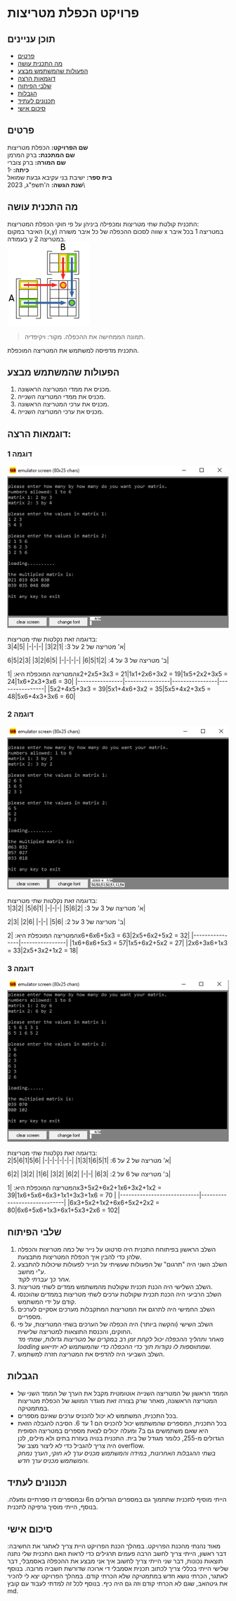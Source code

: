 # פרויקט הכפלת מטריצות #

## תוכן עניינים
* [פרטים](#פרטים)
* [מה התכנית עושה](#מה-התכנית-עושה)
* [הפעולות שהמשתמש מבצע](#הפעולות-שהמשתמש-מבצע)
* [דוגמאות הרצה](#דוגמאות-הרצה)
* [שלבי הפיתוח](#שלבי-הפיתוח)
* [הגבלות](#הגבלות)
* [תכנונים לעתיד](#תכנונים-לעתיד)
* [סיכום אישי](#סיכום-אישי)

## פרטים

**שם הפרויקט:** הכפלת מטריצות\
**שם המתכנת:** ברק המרמן\
**שם המורה:** ברק צוברי\
**כיתה:** י1\
**בית ספר:** ישיבת בני עקיבא גבעת שמואל\
**שנת הגשה:** ה'תשפ"ג, 2023\

## מה התכנית עושה

התכנית קולטת שתי מטריצות ומכפילה ביניהן על פי חוקי הכפלת המטריצות:\
האיבר במקום (x,y) שווה לסכום ההכפלה של כל איבר משורה x במטריצה 1 בכל איבר בעמודה y במטריצה 2.\
![](https://github.com/baraksu/MatricsOperation/blob/main/images/%D7%94%D7%A1%D7%91%D7%A8%20%D7%94%D7%9B%D7%A4%D7%9C%D7%AA%20%D7%9E%D7%98%D7%A8%D7%99%D7%A6%D7%95%D7%AA.png?raw=true)
>תמונה הממחישה את ההכפלה. מקור: ויקיפדיה.

התכנית מדפיסה למשתמש את המטריצה המוכפלת.

## הפעולות שהמשתמש מבצע
1. מכניס את ממדי המטריצה הראשונה.
2. מכניס את ממדי המטריצה השנייה.
3. מכניס את ערכי המטריצה הראשונה.
4. מכניס את ערכי המטריצה השנייה.

## דוגמאות הרצה:
### דוגמה 1
![](https://github.com/baraksu/MatricsOperation/blob/main/images/%D7%93%D7%95%D7%92%D7%9E%D7%AA%20%D7%94%D7%A8%D7%A6%D7%94%201.png?raw=true)

בדוגמה זאת נקלטות שתי מטריצות: \
א' מטריצה של 2 על 3:
|1|2|3|
|-|-|-|
|5|4|3|

ב' מטריצה של 3 על 4:
|2|1|5|6|
|-|-|-|-|
|5|6|2|3|
|3|2|5|6|

המטריצה המוכפלת היא:
|1x2+2x5+3x3 = 21|1x1+2x6+3x2 = 19|1x5+2x2+3x5 = 24|1x6+2x3+3x6 = 30|
|----------------|----------------|----------------|----------------|
|5x2+4x5+3x3 = 39|5x1+4x6+3x2 = 35|5x5+4x2+3x5 = 48|5x6+4x3+3x6 = 60|

### דוגמה 2
![](https://github.com/baraksu/MatricsOperation/blob/main/images/%D7%93%D7%95%D7%92%D7%9E%D7%AA%20%D7%94%D7%A8%D7%A6%D7%94%202.png?raw=true)

בדוגמה זאת נקלטות שתי מטריצות: \
א' מטריצה של 3 על 3:
|2|6|5|
|-|-|-|
|1|6|5|
|2|3|1|

ב' מטריצה של 3 על 2:
|6|5|
|-|-|
|6|2|
|3|2|

המטריצה המוכפלת היא:
|2x6+6x6+5x3 = 63|2x5+6x2+5x2 = 32|
|----------------|----------------|
|1x6+6x6+5x3 = 57|1x5+6x2+5x2 = 27|
|2x6+3x6+1x3 = 33|2x5+3x2+1x2 = 18|

### דוגמה 3
![](https://github.com/baraksu/MatricsOperation/blob/main/images/%D7%93%D7%95%D7%92%D7%9E%D7%AA%20%D7%94%D7%A8%D7%A6%D7%94%203.png?raw=true)

בדוגמה זאת נקלטות שתי מטריצות: \
א' מטריצה של 2 על 6:
|1|5|6|1|3|1|
|-|-|-|-|-|-|
|6|5|1|6|5|2|

ב' מטריצה של 6 על 2:
|3|6|
|-|-|
|2|6|
|2|3|
|6|1|
|2|3|
|2|6|

המטריצה המוכפלת היא:
|1x3+5x2+6x2+1x6+3x2+1x2 = 39|1x6+5x6+6x3+1x1+3x3+1x6 = 70 |
|----------------------------|-----------------------------|
|6x3+5x2+1x2+6x6+5x2+2x2 = 80|6x6+5x6+1x3+6x1+5x3+2x6 = 102|

## שלבי הפיתוח
1. השלב הראשון בפיתוחח התכנית היה סרטוט על נייר של כמה מטריצות והכפלה שלהן כדי להבין איך הכפלת המטריצות מתבצעת.
2. השלב השני היה "תרגום" של הפעולות שעשיתי על הנייר לפעולות שיכולות להתבצע ע"י מחשב.\
*אחר כך עברתי לקוד.*
3. השלב השלישי היה הכנת תכנית שקולטת מהמשתמש ממדים לשתי מטריצות.
4. השלב הרביעי היה הכנת תכנית שקולטת ערכים לשתי מטריצות בממדים שהוכנסו קודם על ידי המשתמש.
5. השלב החמישי היה לתרגם את המטריצות המתקבלות מערכים אסקיים לערכים מספריים.
6. השלב השישי (והקשה ביותר) היה הכפלה של הערכים בשתי המטריצות, על פי החוקים, והכנסת התוצאות למטריצה שלישית.\
*מאחר ותהליך ההכפלה יכול לקחת זמן רב במקרים של מטריצות גדולות, שמתי מד loading שמתווספות לו נקודות תוך כדי ההכפלה כדי שהמשתמש לא יתייאש.*
7. השלב השביעי היה להדפיס את המטריצה חזרה למשתמש.

## הגבלות
* הממד הראשון של המטריצה השנייה אוטומטית מקבל את הערך של הממד השני של המטריצה הראשונה, מאחר שרק בצורה זאת מוגדר המושג של הכפלת מטריצות במתמטיקה.
* בכל התכנית, המשתמש לא יכול להכניס ערכים שאינם מספרים.
* בכל התכנית, המספרים שהמשתמש יכול להכניס הם 1 עד 6. הסיבה להגבלה הזאת היא שאם משתמשים גם ב7 ומעלה יכולים לצאת מספרים במטריצה הסופית הגדולים מ-255, כלומר מגודל של בית. התכנית בנויה בעזרת בתים ולא מילים, לכן היה צריך להגביל כדי לא ליצור מצב של overflow.\
*בשתי ההגבלות האחרונות, במידה והמשתמש מכניס ערך לא חוקי, הערך נמחק והמשתמש מכניס ערך חדש.*

## תכנונים לעתיד
הייתי מוסיף לתכנית שתתמוך גם במספרים הגדולים מ6 ובמספרים דו ספרתיים ומעלה. בנוסף, הייתי מוסיך גרפיקה לתכנית.

## סיכום אישי
מאוד נהנתי מהכנת הפרויקט. במהלך הכנת הפרויקט היית צריך לאתגר את החשיבה: דבר ראשון, הייתי צריך לחשב הרבה פעמים תרגילים כדי לראות האם התכנית שלי נתנה תוצאות נכונות, דבר שני הייתי צריך לחשוב איך אני מבצע את ההכפלה באסמבלי, דבר שלישי הייתי בכללי צריך לכתוב תכנית אסמבלי די ארוכה שדורשת חשביה מרובה. בנוסף לאתגר, הכרתי נושא חדש במתמטיקה שלא הכרתי קודם. במהלך הפרויקט יצא לי להכיר את גיטהאב, שגם לא הכרתי קודם וזה גם היה כיף. בנוסף לכל זה למדתי לעבוד עם קובץ md. 
